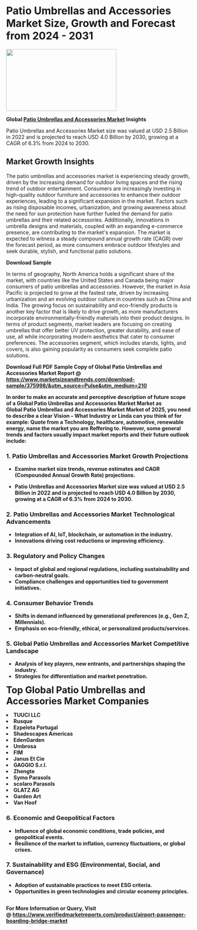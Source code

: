 <H1>Patio Umbrellas and Accessories Market Size, Growth and Forecast from 2024 - 2031</H1><img class="aligncenter size-medium wp-image-584254" src="https://thirdeyenews.in/wp-content/uploads/2024/09/Global-Market-Research-300x168.jpeg" alt="" width="300" height="168" /><p><strong>Global&nbsp;<a href="https://www.marketsizeandtrends.com/download-sample/375998/&amp;utm_source=Pulse&amp;utm_medium=210">Patio Umbrellas and Accessories Market</a> Insights</strong></p><p>Patio Umbrellas and Accessories Market size was valued at USD 2.5 Billion in 2022 and is projected to reach USD 4.0 Billion by 2030, growing at a CAGR of 6.3% from 2024 to 2030.</p><p><h2>Market Growth Insights</h2> <p>The patio umbrellas and accessories market is experiencing steady growth, driven by the increasing demand for outdoor living spaces and the rising trend of outdoor entertainment. Consumers are increasingly investing in high-quality outdoor furniture and accessories to enhance their outdoor experiences, leading to a significant expansion in the market. Factors such as rising disposable incomes, urbanization, and growing awareness about the need for sun protection have further fueled the demand for patio umbrellas and their related accessories. Additionally, innovations in umbrella designs and materials, coupled with an expanding e-commerce presence, are contributing to the market's expansion. The market is expected to witness a steady compound annual growth rate (CAGR) over the forecast period, as more consumers embrace outdoor lifestyles and seek durable, stylish, and functional patio solutions.</p> <p><strong>Download Sample</strong></p> <p>In terms of geography, North America holds a significant share of the market, with countries like the United States and Canada being major consumers of patio umbrellas and accessories. However, the market in Asia Pacific is projected to grow at the fastest rate, driven by increasing urbanization and an evolving outdoor culture in countries such as China and India. The growing focus on sustainability and eco-friendly products is another key factor that is likely to drive growth, as more manufacturers incorporate environmentally-friendly materials into their product designs. In terms of product segments, market leaders are focusing on creating umbrellas that offer better UV protection, greater durability, and ease of use, all while incorporating modern aesthetics that cater to consumer preferences. The accessories segment, which includes stands, lights, and covers, is also gaining popularity as consumers seek complete patio solutions. <p><strong></p><p><span class=""><strong>Download Full PDF Sample Copy of Global Patio Umbrellas and Accessories Market Report</strong> @ <a href="https://www.marketsizeandtrends.com/download-sample/375998/&amp;utm_source=Pulse&amp;utm_medium=210" target="_blank">https://www.marketsizeandtrends.com/download-sample/375998/&amp;utm_source=Pulse&amp;utm_medium=210</a></span></p><p>In order to make an accurate and perceptive description of future scope of a Global&nbsp;Patio Umbrellas and Accessories Market Market as Global&nbsp;Patio Umbrellas and Accessories Market Market of 2025, you need to describe a clear Vision &ndash; What Industry or Linda can you think of for example: Quote from a Technology, healthcare, automotive, renewable energy, name the market you are Reffering to. However, some general trends and factors usually impact market reports and their future outlook include:</p><h3>1.&nbsp;<strong>Patio Umbrellas and Accessories Market Growth Projections</strong></h3><ul><li>Examine market size trends, revenue estimates and CAGR (Compounded Annual Growth Rate) projections.</li><li><p>Patio Umbrellas and Accessories Market size was valued at USD 2.5 Billion in 2022 and is projected to reach USD 4.0 Billion by 2030, growing at a CAGR of 6.3% from 2024 to 2030.</p></li></ul><h3>2.&nbsp;<strong>Patio Umbrellas and Accessories Market Technological Advancements</strong></h3><ul><li>Integration of AI, IoT, blockchain, or automation in the industry.</li><li>Innovations driving cost reductions or improving efficiency.</li></ul><h3>3.&nbsp;<strong>Regulatory and Policy Changes</strong></h3><ul><li>Impact of global and regional regulations, including sustainability and carbon-neutral goals.</li><li>Compliance challenges and opportunities tied to government initiatives.</li></ul><h3>4.&nbsp;<strong>Consumer Behavior Trends</strong></h3><ul><li>Shifts in demand influenced by generational preferences (e.g., Gen Z, Millennials).</li><li>Emphasis on eco-friendly, ethical, or personalized products/services.</li></ul><h3>5.&nbsp;<strong>Global Patio Umbrellas and Accessories Market Competitive Landscape</strong></h3><ul><li>Analysis of key players, new entrants, and partnerships shaping the industry.</li><li>Strategies for differentiation and market penetration.</li></ul><p data-pm-slice="1 1 []"><span style="color: inherit; font-family: inherit; font-size: 25px;">Top Global Patio Umbrellas and Accessories Market Companies</span></p><div class="" data-test-id=""><p><li>TUUCI LLC</li><li> Rusque</li><li> Ezpeleta Portugal</li><li> Shadescapes Americas</li><li> EdenGarden</li><li> Umbrosa</li><li> FIM</li><li> Janus Et Cie</li><li> GAGGIO S.r.l.</li><li> Zhengte</li><li> Symo Parasols</li><li> scolaro Parasols</li><li> GLATZ AG</li><li> Garden Art</li><li> Van Hoof</li></p></div><h3>6.&nbsp;<strong>Economic and Geopolitical Factors</strong></h3><ul><li>Influence of global economic conditions, trade policies, and geopolitical events.</li><li>Resilience of the market to inflation, currency fluctuations, or global crises.</li></ul><h3>7.&nbsp;<strong>Sustainability and ESG (Environmental, Social, and Governance)</strong></h3><ul><li>Adoption of sustainable practices to meet ESG criteria.</li><li>Opportunities in green technologies and circular economy principles.</li></ul><h2><strong style="font-size: 14px;">For More Information or Query, Visit @&nbsp;</strong><a style="background-color: #ffffff; font-size: 14px;" href="https://www.marketsizeandtrends.com/report/patio-umbrellas-and-accessories-market/" target="_blank">https://www.verifiedmarketreports.com/product/airport-passenger-boarding-bridge-market</a></h2>
